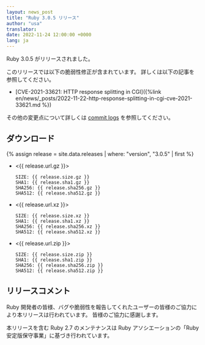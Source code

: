 ```yaml
---
layout: news_post
title: "Ruby 3.0.5 リリース"
author: "usa"
translator:
date: 2022-11-24 12:00:00 +0000
lang: ja
---
```


Ruby 3.0.5 がリリースされました。

このリリースでは以下の脆弱性修正が含まれています。
詳しくは以下の記事を参照してください。

* [CVE-2021-33621: HTTP response splitting in CGI]({%link en/news/_posts/2022-11-22-http-response-splitting-in-cgi-cve-2021-33621.md %})

その他の変更点について詳しくは [commit logs](https://github.com/ruby/ruby/compare/v3_0_4...v3_0_5) を参照してください。

## ダウンロード

{% assign release = site.data.releases | where: "version", "3.0.5" | first %}

* <{{ release.url.gz }}>

      SIZE: {{ release.size.gz }}
      SHA1: {{ release.sha1.gz }}
      SHA256: {{ release.sha256.gz }}
      SHA512: {{ release.sha512.gz }}

* <{{ release.url.xz }}>

      SIZE: {{ release.size.xz }}
      SHA1: {{ release.sha1.xz }}
      SHA256: {{ release.sha256.xz }}
      SHA512: {{ release.sha512.xz }}

* <{{ release.url.zip }}>

      SIZE: {{ release.size.zip }}
      SHA1: {{ release.sha1.zip }}
      SHA256: {{ release.sha256.zip }}
      SHA512: {{ release.sha512.zip }}

## リリースコメント

Ruby 開発者の皆様、バグや脆弱性を報告してくれたユーザーの皆様のご協力により本リリースは行われています。
皆様のご協力に感謝します。

本リリースを含む Ruby 2.7 のメンテナンスは Ruby アソシエーションの「Ruby 安定版保守事業」に基づき行われています。
